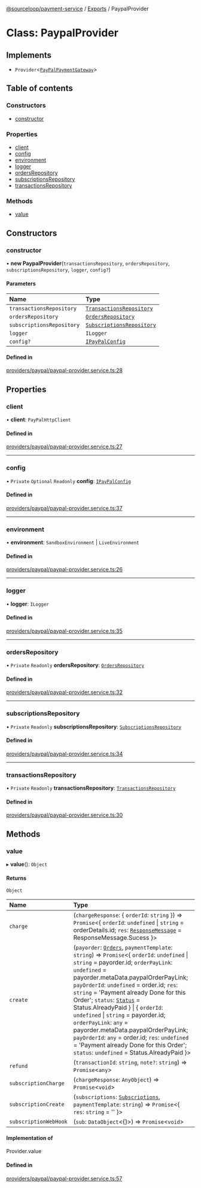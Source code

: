 [@sourceloop/payment-service](../README.md) / [Exports](../modules.md) / PaypalProvider

# Class: PaypalProvider

## Implements

- `Provider`<[`PayPalPaymentGateway`](../interfaces/PayPalPaymentGateway.md)\>

## Table of contents

### Constructors

- [constructor](PaypalProvider.md#constructor)

### Properties

- [client](PaypalProvider.md#client)
- [config](PaypalProvider.md#config)
- [environment](PaypalProvider.md#environment)
- [logger](PaypalProvider.md#logger)
- [ordersRepository](PaypalProvider.md#ordersrepository)
- [subscriptionsRepository](PaypalProvider.md#subscriptionsrepository)
- [transactionsRepository](PaypalProvider.md#transactionsrepository)

### Methods

- [value](PaypalProvider.md#value)

## Constructors

### constructor

• **new PaypalProvider**(`transactionsRepository`, `ordersRepository`, `subscriptionsRepository`, `logger`, `config?`)

#### Parameters

| Name | Type |
| :------ | :------ |
| `transactionsRepository` | [`TransactionsRepository`](TransactionsRepository.md) |
| `ordersRepository` | [`OrdersRepository`](OrdersRepository.md) |
| `subscriptionsRepository` | [`SubscriptionsRepository`](SubscriptionsRepository.md) |
| `logger` | `ILogger` |
| `config?` | [`IPayPalConfig`](../interfaces/IPayPalConfig.md) |

#### Defined in

[providers/paypal/paypal-provider.service.ts:28](https://github.com/sourcefuse/loopback4-microservice-catalog/blob/bc2553587/services/payment-service/src/providers/paypal/paypal-provider.service.ts#L28)

## Properties

### client

• **client**: `PayPalHttpClient`

#### Defined in

[providers/paypal/paypal-provider.service.ts:27](https://github.com/sourcefuse/loopback4-microservice-catalog/blob/bc2553587/services/payment-service/src/providers/paypal/paypal-provider.service.ts#L27)

___

### config

• `Private` `Optional` `Readonly` **config**: [`IPayPalConfig`](../interfaces/IPayPalConfig.md)

#### Defined in

[providers/paypal/paypal-provider.service.ts:37](https://github.com/sourcefuse/loopback4-microservice-catalog/blob/bc2553587/services/payment-service/src/providers/paypal/paypal-provider.service.ts#L37)

___

### environment

• **environment**: `SandboxEnvironment` \| `LiveEnvironment`

#### Defined in

[providers/paypal/paypal-provider.service.ts:26](https://github.com/sourcefuse/loopback4-microservice-catalog/blob/bc2553587/services/payment-service/src/providers/paypal/paypal-provider.service.ts#L26)

___

### logger

• **logger**: `ILogger`

#### Defined in

[providers/paypal/paypal-provider.service.ts:35](https://github.com/sourcefuse/loopback4-microservice-catalog/blob/bc2553587/services/payment-service/src/providers/paypal/paypal-provider.service.ts#L35)

___

### ordersRepository

• `Private` `Readonly` **ordersRepository**: [`OrdersRepository`](OrdersRepository.md)

#### Defined in

[providers/paypal/paypal-provider.service.ts:32](https://github.com/sourcefuse/loopback4-microservice-catalog/blob/bc2553587/services/payment-service/src/providers/paypal/paypal-provider.service.ts#L32)

___

### subscriptionsRepository

• `Private` `Readonly` **subscriptionsRepository**: [`SubscriptionsRepository`](SubscriptionsRepository.md)

#### Defined in

[providers/paypal/paypal-provider.service.ts:34](https://github.com/sourcefuse/loopback4-microservice-catalog/blob/bc2553587/services/payment-service/src/providers/paypal/paypal-provider.service.ts#L34)

___

### transactionsRepository

• `Private` `Readonly` **transactionsRepository**: [`TransactionsRepository`](TransactionsRepository.md)

#### Defined in

[providers/paypal/paypal-provider.service.ts:30](https://github.com/sourcefuse/loopback4-microservice-catalog/blob/bc2553587/services/payment-service/src/providers/paypal/paypal-provider.service.ts#L30)

## Methods

### value

▸ **value**(): `Object`

#### Returns

`Object`

| Name | Type |
| :------ | :------ |
| `charge` | (`chargeResponse`: { `orderId`: `string`  }) => `Promise`<{ `orderId`: `undefined` \| `string` = orderDetails.id; `res`: [`ResponseMessage`](../enums/ResponseMessage.md) = ResponseMessage.Sucess }\> |
| `create` | (`payorder`: [`Orders`](Orders.md), `paymentTemplate`: `string`) => `Promise`<{ `orderId`: `undefined` \| `string` = payorder.id; `orderPayLink`: `undefined` = payorder.metaData.paypalOrderPayLink; `payOrderId`: `undefined` = order.id; `res`: `string` = 'Payment already Done for this Order'; `status`: [`Status`](../enums/Status.md) = Status.AlreadyPaid } \| { `orderId`: `undefined` \| `string` = payorder.id; `orderPayLink`: `any` = payorder.metaData.paypalOrderPayLink; `payOrderId`: `any` = order.id; `res`: `undefined` = 'Payment already Done for this Order'; `status`: `undefined` = Status.AlreadyPaid }\> |
| `refund` | (`transactionId`: `string`, `note?`: `string`) => `Promise`<`any`\> |
| `subscriptionCharge` | (`chargeResponse`: `AnyObject`) => `Promise`<`void`\> |
| `subscriptionCreate` | (`subscriptions`: [`Subscriptions`](Subscriptions.md), `paymentTemplate`: `string`) => `Promise`<{ `res`: `string` = '' }\> |
| `subscriptionWebHook` | (`sub`: `DataObject`<{}\>) => `Promise`<`void`\> |

#### Implementation of

Provider.value

#### Defined in

[providers/paypal/paypal-provider.service.ts:57](https://github.com/sourcefuse/loopback4-microservice-catalog/blob/bc2553587/services/payment-service/src/providers/paypal/paypal-provider.service.ts#L57)
